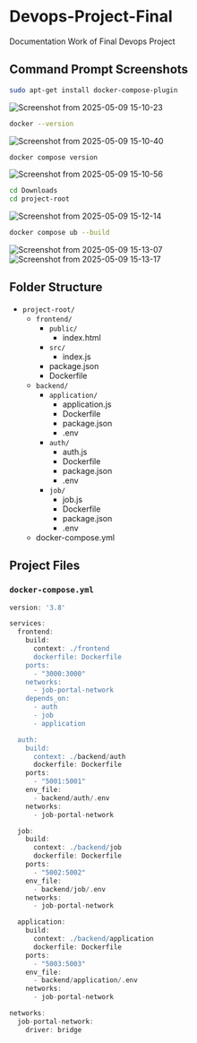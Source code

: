 # Devops-Project-Final
Documentation Work of Final Devops Project

## Command Prompt Screenshots
```bash
sudo apt-get install docker-compose-plugin
```
![Screenshot from 2025-05-09 15-10-23](https://github.com/user-attachments/assets/b76ac0fd-1056-48e9-acd0-515b047fa158)
```bash
docker --version
```
![Screenshot from 2025-05-09 15-10-40](https://github.com/user-attachments/assets/74953418-15b1-4a1d-ab75-18f474366200)
```bash
docker compose version
```
![Screenshot from 2025-05-09 15-10-56](https://github.com/user-attachments/assets/2e9db05d-f05c-446f-ba15-6d979227de65)
```bash
cd Downloads
cd project-root
```
![Screenshot from 2025-05-09 15-12-14](https://github.com/user-attachments/assets/22730317-43e4-476d-b398-f7afd2034c35)
```bash
docker compose ub --build
```
![Screenshot from 2025-05-09 15-13-07](https://github.com/user-attachments/assets/58c8e4e2-e876-4fe9-8e69-595d1922210e)
![Screenshot from 2025-05-09 15-13-17](https://github.com/user-attachments/assets/9c9db1cc-6cb6-4281-a9fa-3c9f93d58452)

## Folder Structure

- `project-root/`
  - `frontend/`
    - `public/`
      - index.html
    - `src/`
      - index.js
    - package.json
    - Dockerfile
  - `backend/`
    - `application/`
      - application.js
      - Dockerfile
      - package.json
      - .env
    - `auth/`
      - auth.js
      - Dockerfile
      - package.json
      - .env
    - `job/`
      - job.js
      - Dockerfile
      - package.json
      - .env
  - docker-compose.yml

## Project Files

### `docker-compose.yml`
```groovy
version: '3.8'

services:
  frontend:
    build:
      context: ./frontend
      dockerfile: Dockerfile
    ports:
      - "3000:3000"
    networks:
      - job-portal-network
    depends_on:
      - auth
      - job
      - application

  auth:
    build:
      context: ./backend/auth
      dockerfile: Dockerfile
    ports:
      - "5001:5001"
    env_file:
      - backend/auth/.env
    networks:
      - job-portal-network

  job:
    build:
      context: ./backend/job
      dockerfile: Dockerfile
    ports:
      - "5002:5002"
    env_file:
      - backend/job/.env
    networks:
      - job-portal-network

  application:
    build:
      context: ./backend/application
      dockerfile: Dockerfile
    ports:
      - "5003:5003"
    env_file:
      - backend/application/.env
    networks:
      - job-portal-network

networks:
  job-portal-network:
    driver: bridge
```




